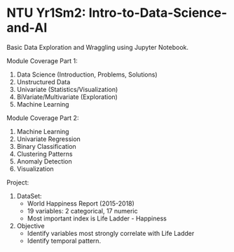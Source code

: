 # NTU Yr1Sm2: Intro-to-Data-Science-and-AI  
 Basic Data Exploration and Wraggling using Jupyter Notebook.  
 
 Module Coverage Part 1:  
  1. Data Science  (Introduction, Problems, Solutions)  
  2. Unstructured Data  
  3. Univariate (Statistics/Visualization)  
  4. BiVariate/Multivariate (Exploration)  
  5. Machine Learning
  
 Module Coverage Part 2:    
  1. Machine Learning  
  2. Univariate Regression  
  3. Binary Classification
  4. Clustering Patterns
  5. Anomaly Detection
  6. Visualization

Project:
  1. DataSet:  
     - World Happiness Report (2015-2018)  
     - 19 variables: 2 categorical, 17 numeric  
     - Most important index is Life Ladder - Happiness  
  2. Objective
     - Identify variables most strongly correlate with Life Ladder
     - Identify temporal pattern.
